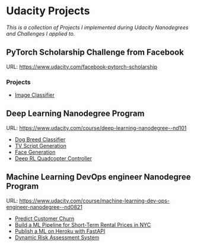# Udacity Projects

*This is a collection of Projects I implemented during Udacity Nanodegrees and Challenges I applied to.*

## PyTorch Scholarship Challenge from Facebook

URL: https://www.udacity.com/facebook-pytorch-scholarship

### Projects

* [Image Classifier](https://github.com/valeriano-manassero/udacity-projects/tree/main/pytorch_challenge)

## Deep Learning Nanodegree Program

URL: https://www.udacity.com/course/deep-learning-nanodegree--nd101

* [Dog Breed Classifier](https://github.com/valeriano-manassero/udacity-projects/tree/main/dog-project)
* [TV Script Generation](https://github.com/valeriano-manassero/udacity-projects/tree/main/tv-script-generation)
* [Face Generation](https://github.com/valeriano-manassero/udacity-projects/tree/main/face_generation)
* [Deep RL Quadcopter Controller](https://github.com/valeriano-manassero/udacity-projects/tree/main/RL-Quadcopter-2)

## Machine Learning DevOps engineer Nanodegree Program

URL: https://www.udacity.com/course/machine-learning-dev-ops-engineer-nanodegree--nd0821

* [Predict Customer Churn](https://github.com/valeriano-manassero/udacity-projects/tree/main/predict-customer-churn)
* [Build a ML Pipeline for Short-Term Rental Prices in NYC](https://github.com/valeriano-manassero/udacity-projects/tree/main/pipeline-rental-prices-nyc)
* [Publish a ML on Heroku with FastAPI](https://github.com/valeriano-manassero/udacity-projects/tree/main/ml-heroku-fastapi)
* [Dynamic Risk Assessment System](https://github.com/valeriano-manassero/udacity-projects/tree/main/dynamic-risk-assessment-system)
